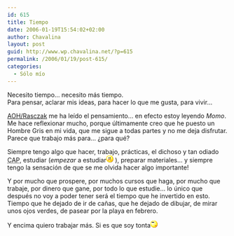 ```yaml
---
id: 615
title: Tiempo
date: 2006-01-19T15:54:02+02:00
author: Chavalina
layout: post
guid: http://www.wp.chavalina.net/?p=615
permalink: /2006/01/19/post-615/
categories:
  - Sólo mío
---
```

Necesito tiempo… necesito más tiempo.  
Para pensar, aclarar mis ideas, para hacer lo que me gusta, para vivir…

<a href="http://www.chavalina.net/comentar.php?idpost=615#c6334" target="_blank">AOH/Rasczak</a> me ha le&iacute;do el pensamiento… en efecto estoy leyendo _Momo_. Me hace reflexionar mucho, porque &uacute;ltimamente creo que he puesto un Hombre Gris en mi vida, que me sigue a todas partes y no me deja disfrutar. Parece que trabajo más para… &iquest;para qué?

Siempre tengo algo que hacer, trabajo, prácticas, el dichoso y tan odiado <acronym title="Curso de Adaptación Pedagógica">CAP</acronym>, estudiar (_empezar_ a estudiar![emo](/imagenes/emoticonos/triste.gif) ), preparar materiales… y siempre tengo la sensación de que se me olvida hacer algo importante!

Y por mucho que prospere, por muchos cursos que haga, por mucho que trabaje, por dinero que gane, por todo lo que estudie… lo &uacute;nico que después no voy a poder tener será el tiempo que he invertido en esto. Tiempo que he dejado de ir de ca&ntilde;as, que he dejado de dibujar, de mirar unos ojos verdes, de pasear por la playa en febrero.

Y encima quiero trabajar más. Si es que soy tonta![emo](/imagenes/emoticonos/pensativo.gif)